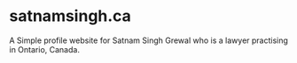 # satnamsingh.ca
A Simple profile website for Satnam Singh Grewal who is a lawyer practising in Ontario, Canada.
